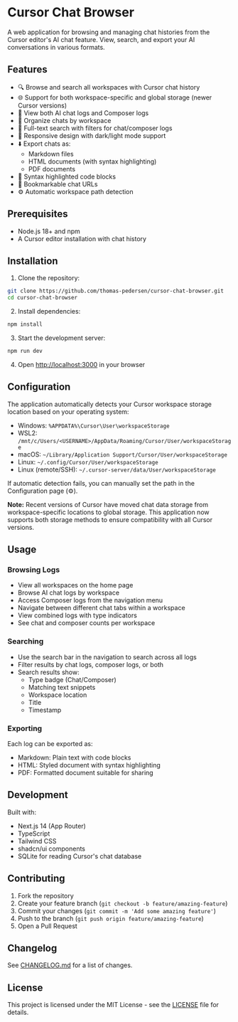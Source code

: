 # Cursor Chat Browser

A web application for browsing and managing chat histories from the Cursor editor's AI chat feature. View, search, and export your AI conversations in various formats.

## Features

- 🔍 Browse and search all workspaces with Cursor chat history
- 🌐 Support for both workspace-specific and global storage (newer Cursor versions)
- 🤖 View both AI chat logs and Composer logs
- 📁 Organize chats by workspace
- 🔎 Full-text search with filters for chat/composer logs
- 📱 Responsive design with dark/light mode support
- ⬇️ Export chats as:
  - Markdown files
  - HTML documents (with syntax highlighting)
  - PDF documents
- 🎨 Syntax highlighted code blocks
- 📌 Bookmarkable chat URLs
- ⚙️ Automatic workspace path detection

## Prerequisites

- Node.js 18+ and npm
- A Cursor editor installation with chat history

## Installation

1. Clone the repository:
  ```bash
  git clone https://github.com/thomas-pedersen/cursor-chat-browser.git
  cd cursor-chat-browser
  ```

2. Install dependencies:
  ```bash
  npm install
  ```

3. Start the development server:
  ```bash
  npm run dev
  ```

4. Open [http://localhost:3000](http://localhost:3000) in your browser

## Configuration

The application automatically detects your Cursor workspace storage location based on your operating system:

- Windows: `%APPDATA%\Cursor\User\workspaceStorage`
- WSL2: `/mnt/c/Users/<USERNAME>/AppData/Roaming/Cursor/User/workspaceStorage`
- macOS: `~/Library/Application Support/Cursor/User/workspaceStorage`
- Linux: `~/.config/Cursor/User/workspaceStorage`
- Linux (remote/SSH): `~/.cursor-server/data/User/workspaceStorage`

If automatic detection fails, you can manually set the path in the Configuration page (⚙️).

**Note:** Recent versions of Cursor have moved chat data storage from workspace-specific locations to global storage. This application now supports both storage methods to ensure compatibility with all Cursor versions.

## Usage

### Browsing Logs
- View all workspaces on the home page
- Browse AI chat logs by workspace
- Access Composer logs from the navigation menu
- Navigate between different chat tabs within a workspace
- View combined logs with type indicators
- See chat and composer counts per workspace

### Searching
- Use the search bar in the navigation to search across all logs
- Filter results by chat logs, composer logs, or both
- Search results show:
  - Type badge (Chat/Composer)
  - Matching text snippets
  - Workspace location
  - Title
  - Timestamp

### Exporting
Each log can be exported as:
- Markdown: Plain text with code blocks
- HTML: Styled document with syntax highlighting
- PDF: Formatted document suitable for sharing

## Development

Built with:
- Next.js 14 (App Router)
- TypeScript
- Tailwind CSS
- shadcn/ui components
- SQLite for reading Cursor's chat database

## Contributing

1. Fork the repository
2. Create your feature branch (`git checkout -b feature/amazing-feature`)
3. Commit your changes (`git commit -m 'Add some amazing feature'`)
4. Push to the branch (`git push origin feature/amazing-feature`)
5. Open a Pull Request

## Changelog

See [CHANGELOG.md](CHANGELOG.md) for a list of changes.

## License

This project is licensed under the MIT License - see the [LICENSE](LICENSE) file for details.